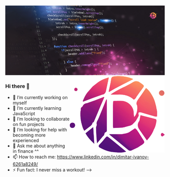 
![devDimitarMainBanner](https://raw.githubusercontent.com/devdimitar/devdimitar/main/JavaScript-Code-Wallpaper.png)
<img align="right" alt="devDimitar" width="300" src="https://raw.githubusercontent.com/devdimitar/devdimitar/main/LOGO-D9.png">

### Hi there 👋

- 🔭 I’m currently working on myself
- 🌱 I’m currently learning JavaScript
- 👯 I’m looking to collaborate on fun projects
- 🤔 I’m looking for help with becoming more experienced
- 💬 Ask me about anything in finance ^^
- 📫 How to reach me: https://www.linkedin.com/in/dimitar-ivanov-6261a8249/
- ⚡ Fun fact: I never miss a workout!
-->
